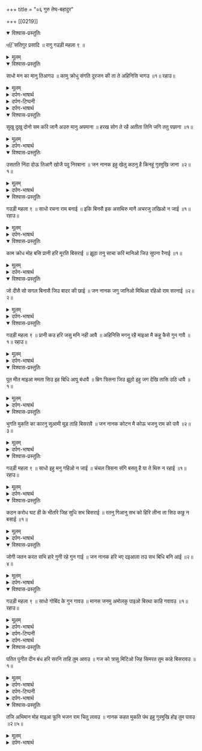 +++
title = "०६ गुरु तेघ-बहादुर"

+++
[[0219]]
<details open><summary>विश्वास-प्रस्तुतिः</summary>

ੴ सतिगुर प्रसादि ॥ रागु गउड़ी महला ९ ॥
</details>

<details><summary>मूलम्</summary>

ੴ सतिगुर प्रसादि ॥ रागु गउड़ी महला ९ ॥
</details>

<details open><summary>विश्वास-प्रस्तुतिः</summary>

साधो मन का मानु तिआगउ ॥ कामु क्रोधु संगति दुरजन की ता ते अहिनिसि भागउ ॥१॥ रहाउ॥
</details>

<details><summary>मूलम्</summary>

साधो मन का मानु तिआगउ ॥ कामु क्रोधु संगति दुरजन की ता ते अहिनिसि भागउ ॥१॥ रहाउ॥
</details>

<details><summary>दर्पण-भाषार्थ</summary>

पद्अर्थ: साधो = हे संत जनो! तिआगउ = त्यागो, तिआगहु।
</details>

<details><summary>दर्पण-टिप्पनी</summary>

(नोट: जो नियम गुरु तेग बहादर साहिब जी की वाणी के बिना सब जगह इस्तेमाल हुआ मिलता है उसके अनुसार शब्द ‘तिआगहु’ है। इसी तरह ‘भागउ’ की जगह ‘भागहु’)।
</details>

<details><summary>दर्पण-भाषार्थ</summary>

ता ते = उससे। अहि = दिन। निसि = रात।1। रहाउ।  
अर्थ: हे संत जनो! (अपने) मन का अहंकार छोड़ दो। काम और क्रोध (भी) बुरे मनुष्य की संगत (समान ही) हैं। इससे (भी) दिन रात (हर वक्त) परे रहो।1। रहाउ।
</details>

<details open><summary>विश्वास-प्रस्तुतिः</summary>

सुखु दुखु दोनो सम करि जानै अउरु मानु अपमाना ॥ हरख सोग ते रहै अतीता तिनि जगि ततु पछाना ॥१॥
</details>

<details><summary>मूलम्</summary>

सुखु दुखु दोनो सम करि जानै अउरु मानु अपमाना ॥ हरख सोग ते रहै अतीता तिनि जगि ततु पछाना ॥१॥
</details>

<details><summary>दर्पण-भाषार्थ</summary>

पद्अर्थ: सम = बराबर, एक जैसे। करि = करके। अउरु = और। मानु = आदर। अपमाना = निरादरी। हरख = खुशी। सोग = गम। अतीता = परे, विरक्त, निर्लिप। तिनि = उस (मनुष्य) ने। ततु = जिंदगी का राज, अस्लियत।1।  
अर्थ: (हे संत जनो! जो मनुष्य) सुख और दुख दोनों को एक समान जानता है, और जो आदर व निरादर को भी एक समान जानता है। (कोई मनुष्य उसका आदर करे तो भी परवाह नहीं,) और जो मनुष्य खुशी और गमी दोनों से निर्लिप रहता है (खुशी के समय अहंकार में नहीं आ जाता और गमी के वक्त घबरा नहीं जाता) उसने जगत में जीवन के भेद को समझ लिया है।1।
</details>

<details open><summary>विश्वास-प्रस्तुतिः</summary>

उसतति निंदा दोऊ तिआगै खोजै पदु निरबाना ॥ जन नानक इहु खेलु कठनु है किनहूं गुरमुखि जाना ॥२॥१॥
</details>

<details><summary>मूलम्</summary>

उसतति निंदा दोऊ तिआगै खोजै पदु निरबाना ॥ जन नानक इहु खेलु कठनु है किनहूं गुरमुखि जाना ॥२॥१॥
</details>

<details><summary>दर्पण-भाषार्थ</summary>

पद्अर्थ: उसतति = खुशामद। पदु = दर्जा, आत्मिक अवस्था। निरबाना = वासना रहित। किन हू = किसी विरले ने। गुरमुखि = गुरु की शरण पड़ कर।2।  
अर्थ: (हे संत जनो! उस मनुष्य ने अस्लियत ढूँढ ली है जो) ना किसी की खुशामद करता है ना ही किसी की निंदा, और जो उस आत्मिक अवस्था को सदा तलाश करता है जहां कोई वासना छू नहीं सकती। (पर) हे नानक! ये (जीवन-) खेल (खेलनी) मुश्किल है। कोई विरला मनुष्य ही गुरु की शरण पड़ कर इसे समझता है।2।1।
</details>

<details open><summary>विश्वास-प्रस्तुतिः</summary>

गउड़ी महला ९ ॥ साधो रचना राम बनाई ॥ इकि बिनसै इक असथिरु मानै अचरजु लखिओ न जाई ॥१॥ रहाउ॥
</details>

<details><summary>मूलम्</summary>

गउड़ी महला ९ ॥ साधो रचना राम बनाई ॥ इकि बिनसै इक असथिरु मानै अचरजु लखिओ न जाई ॥१॥ रहाउ॥
</details>

<details><summary>दर्पण-भाषार्थ</summary>

पद्अर्थ: रामि = राम ने। इकि = कोई मनुष्य। बिनसै = मरता है। असथिरु = सदा कायम रहने वाला। मानै = मानता है, समझता है। लखिओ न जाई = बयान नहीं किया जा सकता।1। रहाउ।  
अर्थ: हे संत जनो! परमात्मा ने (जगत की ये आश्चर्यजनक) रचना रच दी है (कि) एक मनुष्य (तो) मरता है (पर) दूसरा मनुष्य (उसे मरता देख के भी अपने आप को) सदा टिके रहने वाला समझता है। ये एक आश्चर्यजनक तमाशा है जो बयान नहीं किया जा सकता।1। रहाउ।
</details>

<details open><summary>विश्वास-प्रस्तुतिः</summary>

काम क्रोध मोह बसि प्रानी हरि मूरति बिसराई ॥ झूठा तनु साचा करि मानिओ जिउ सुपना रैनाई ॥१॥
</details>

<details><summary>मूलम्</summary>

काम क्रोध मोह बसि प्रानी हरि मूरति बिसराई ॥ झूठा तनु साचा करि मानिओ जिउ सुपना रैनाई ॥१॥
</details>

<details><summary>दर्पण-भाषार्थ</summary>

पद्अर्थ: बसि = वश में। प्रानी = जीव। हरि मूरति = हरि की मूर्ति, परमात्मा की हस्ती। झूठा = नाशवान। साचा = सदा स्थिर रहने वाला। रैनाई = रात (का)।1।  
अर्थ: (हे संत जनो!) मनुष्य काम के, क्रोध के, मोह के काबू में रहता है और परमात्मा की हस्ती को भुलाए रखता है। ये शरीर सदा साथ रहने वाला नहीं है, पर मनुष्य इसे सदा कायम रहने वाला समझता है, जैसे रात को (सोते समय जो) सपना (आता है मनुष्य नींद की हालत में उस सपने को असली घटित हो रही बात समझता है)।1।
</details>

<details open><summary>विश्वास-प्रस्तुतिः</summary>

जो दीसै सो सगल बिनासै जिउ बादर की छाई ॥ जन नानक जगु जानिओ मिथिआ रहिओ राम सरनाई ॥२॥२॥
</details>

<details><summary>मूलम्</summary>

जो दीसै सो सगल बिनासै जिउ बादर की छाई ॥ जन नानक जगु जानिओ मिथिआ रहिओ राम सरनाई ॥२॥२॥
</details>

<details><summary>दर्पण-भाषार्थ</summary>

पद्अर्थ: सगल = सारा। बादर = बादल। छाई = छाया। जानिओ = जाना है। मिथिआ = नाशवान। रहिओ = टिका रहता है।2।  
अर्थ: (हे संत जनो!) जैसे बादल की छाया (सदा एक जगह टिकी नहीं रह सकती, वैसे ही) जो कुछ (जगत में) दिखाई दे रहा है ये सब कुछ (अपने-अपने समय में) नाश हो जाता है। हे दास नानक! (जिस मनुष्य ने) जगत को नाशवान समझ लिया है, वह (सदा स्थिर रहने वाले) परमात्मा की शरण पड़ा रहता है।2।2।
</details>

<details open><summary>विश्वास-प्रस्तुतिः</summary>

गउड़ी महला ९ ॥ प्रानी कउ हरि जसु मनि नही आवै ॥ अहिनिसि मगनु रहै माइआ मै कहु कैसे गुन गावै ॥१॥ रहाउ॥
</details>

<details><summary>मूलम्</summary>

गउड़ी महला ९ ॥ प्रानी कउ हरि जसु मनि नही आवै ॥ अहिनिसि मगनु रहै माइआ मै कहु कैसे गुन गावै ॥१॥ रहाउ॥
</details>

<details><summary>दर्पण-भाषार्थ</summary>

पद्अर्थ: कउ = को। जसु = महिमा। मनि = मन में। अहि = दिन। निसि = रात। मगनु = मस्त। मै = में। कहु = कहो, बताओ।1। रहाउ।  
अर्थ: (हे भाई!) मनुष्य को परमात्मा की महिमा (अपने) मन में (बसानी) नहीं आती। (हे भाई!) बताओ, वह मनुष्य कैसे परमात्मा के गुण गा सकता है जो दिन रात माया (के मोह) में मस्त रहता है?।1। रहाउ।
</details>

<details open><summary>विश्वास-प्रस्तुतिः</summary>

पूत मीत माइआ ममता सिउ इह बिधि आपु बंधावै ॥ म्रिग त्रिसना जिउ झूठो इहु जग देखि तासि उठि धावै ॥१॥
</details>

<details><summary>मूलम्</summary>

पूत मीत माइआ ममता सिउ इह बिधि आपु बंधावै ॥ म्रिग त्रिसना जिउ झूठो इहु जग देखि तासि उठि धावै ॥१॥
</details>

<details><summary>दर्पण-भाषार्थ</summary>

पद्अर्थ: ममता = (मम = मेरा) अपनत्व। सिउ = साथ। इह बिधि = इस तरह। बिधि = तरीका। आपु = अपने आप को। म्रिग = मृग, हिरन। त्रिसना = तृष्णा, प्यास। म्रिग त्रिसना = ठगनीरा, वह ख्याली पानी जो हिरन को प्यास के समय अपने पीछे भगाई फिरती है (चमकती रेत हिरन को पानी प्रतीत होती है, वह पीने के लिए दौड़ता है, पानी वाला दृश्य उसे आगे आगे भगाए जाता है, मृग मारीचिका)। देखि = देख कर। तासि = उस (ठगनीरे) की ओर।1।  
अर्थ: (हे भाई! माया के मोह में मस्त रहने वाला मनुष्य) पुत्र-मित्र-माया (आदि) की ममता से बंधा रहता है, और इस तरह अपने आप को (मोह के बंधनों में) बांधे रखता है। (माया-ग्रसित मनुष्य ये नहीं समझता कि) ये जगत (तो) ठगनीरे की तरह (ठगी ही ठगी है, जैसे हिरन मारीचिका को देख कर उसकी ओर दौड़ता और भटक भटक के मरता है, वैसे ही मनुष्य इस जगत को) देख कर इसकी ओर (सदा) दौड़ता रहता है (और आत्मिक मौत अपनाता है)।1।
</details>

<details open><summary>विश्वास-प्रस्तुतिः</summary>

भुगति मुकति का कारनु सुआमी मूड़ ताहि बिसरावै ॥ जन नानक कोटन मै कोऊ भजनु राम को पावै ॥२॥३॥
</details>

<details><summary>मूलम्</summary>

भुगति मुकति का कारनु सुआमी मूड़ ताहि बिसरावै ॥ जन नानक कोटन मै कोऊ भजनु राम को पावै ॥२॥३॥
</details>

<details><summary>दर्पण-भाषार्थ</summary>

पद्अर्थ: भुगति = दुनिया के भोग व सुख। मुकति = मोक्ष। मूढ़ = मूर्ख मनुष्य। ताहि = उसे। कोटन मै = करोड़ों में। कोऊ = कोई विरला। को = का।2।  
अर्थ: मूर्ख मनुष्य उस मालिक प्रभु को भुलाए रखता है जो दुनिया के सुखों और भोगों का भी मालिक है और जो मोक्ष भी देने वाला है।  
हे दास नानक! (कह:) करोड़ों में कोई विरला मनुष्य ही होता है जो (जगत ठगनीरे के मोह से बच के) परमात्मा की भक्ति प्राप्त करता है।2।3।
</details>

<details open><summary>विश्वास-प्रस्तुतिः</summary>

गउड़ी महला ९ ॥ साधो इहु मनु गहिओ न जाई ॥ चंचल त्रिसना संगि बसतु है या ते थिरु न रहाई ॥१॥ रहाउ॥
</details>

<details><summary>मूलम्</summary>

गउड़ी महला ९ ॥ साधो इहु मनु गहिओ न जाई ॥ चंचल त्रिसना संगि बसतु है या ते थिरु न रहाई ॥१॥ रहाउ॥
</details>

<details><summary>दर्पण-भाषार्थ</summary>

पद्अर्थ: गहिओ न जाई = पकड़ा नहीं जाता। चंचल = कभी ना टिकने वाली, अनेक हाव भाव करने वाली। या ते = इस कारण। थिरु = स्थिर, सदा टिका हुआ।1। रहाउ।  
अर्थ: हे संत जनो! ये मन वश में नहीं किया जा सकता, (क्योंकि ये मन सदा) अनेक हाव-भाव करने वाली तृष्णा के साथ बसा रहता है, इस वास्ते ये कभी टिक के नहीं रहता।1। रहाउ।
</details>

<details open><summary>विश्वास-प्रस्तुतिः</summary>

कठन करोध घट ही के भीतरि जिह सुधि सभ बिसराई ॥ रतनु गिआनु सभ को हिरि लीना ता सिउ कछु न बसाई ॥१॥
</details>

<details><summary>मूलम्</summary>

कठन करोध घट ही के भीतरि जिह सुधि सभ बिसराई ॥ रतनु गिआनु सभ को हिरि लीना ता सिउ कछु न बसाई ॥१॥
</details>

<details><summary>दर्पण-भाषार्थ</summary>

पद्अर्थ: कठन = (जिसे वश करना) मुश्किल (है)। घट = हृदय। भीतरि = अंदर। जिह = जिस (क्रोध) ने। सुधि = सूझ, होश, अक्ल। सभ को = हरेक जीव का। हिरि लीना = चुरा लिया है। बसाई = वश, जोर, पेश। सिउ = साथ।1।  
अर्थ: (हे संत जनो!) वश में ना आ सकने वाला क्रोध भी इसी हृदय में ही बसता है, जिस ने (मनुष्य को भली तरफ की) सारी होश भुला दी है। (क्रोध ने) हरेक मनुष्य का श्रेष्ठ ज्ञान चुरा लिया है, उसके साथ किसी की कोई पेश नहीं जाती।1।
</details>

<details open><summary>विश्वास-प्रस्तुतिः</summary>

जोगी जतन करत सभि हारे गुनी रहे गुन गाई ॥ जन नानक हरि भए दइआला तउ सभ बिधि बनि आई ॥२॥४॥
</details>

<details><summary>मूलम्</summary>

जोगी जतन करत सभि हारे गुनी रहे गुन गाई ॥ जन नानक हरि भए दइआला तउ सभ बिधि बनि आई ॥२॥४॥
</details>

<details><summary>दर्पण-भाषार्थ</summary>

पद्अर्थ: सभि = सारे। गुनी = गुणवान, विद्वान मनुष्य। रहे = थक गए। सभ बिधि = हरेक ढंग। सभ बिधि बनि आई = हरेक तरीका सफल हुआ।2।  
अर्थ: सारे जोगी (इस मन को काबू करने के) यत्न करते करते थक गए हैं, विद्वान मनुष्य अपनी विद्या की तारीफें करते थक गए (ना योग साधन, ना विद्या- मन को कोई भी वश में लाने के समर्थ नहीं)।  
हे दास नानक! जब प्रभु जी दयावान होते हैं (इस मन को काबू में रखने के) सारे ही ढंग तरीके सफल हो जाते हैं।2।4।
</details>

<details open><summary>विश्वास-प्रस्तुतिः</summary>

गउड़ी महला ९ ॥ साधो गोबिंद के गुन गावउ ॥ मानस जनमु अमोलकु पाइओ बिरथा काहि गवावउ ॥१॥ रहाउ॥
</details>

<details><summary>मूलम्</summary>

गउड़ी महला ९ ॥ साधो गोबिंद के गुन गावउ ॥ मानस जनमु अमोलकु पाइओ बिरथा काहि गवावउ ॥१॥ रहाउ॥
</details>

<details><summary>दर्पण-भाषार्थ</summary>

पद्अर्थ: गावउ = गावहु।
</details>

<details><summary>दर्पण-टिप्पनी</summary>

नोट: सारे गुरु ग्रंथ साहिब में मिलते व्याकरणिक नियमों के अनुसार शब्द ‘गावउ’ का अर्थ है: ‘मैं गाता हूँ’; ‘गावहु’ का अर्थ है: ‘तुम गाओ’।
</details>

<details><summary>दर्पण-भाषार्थ</summary>

पाइओ = पाया, मिला। काहि = क्यूँ? गवावउ = गवावहु, गवाते हैं।1। रहाउ।  
अर्थ: हे संत जनो! (सदा) गोबिंद के गुण गाते रहा करो। ये बड़ा कीमती मानव जन्म मिला है, इसे व्यर्थ क्यूँ गवाते हो?।1। रहाउ।
</details>

<details open><summary>विश्वास-प्रस्तुतिः</summary>

पतित पुनीत दीन बंध हरि सरनि ताहि तुम आवउ ॥ गज को त्रासु मिटिओ जिह सिमरत तुम काहे बिसरावउ ॥१॥
</details>

<details><summary>मूलम्</summary>

पतित पुनीत दीन बंध हरि सरनि ताहि तुम आवउ ॥ गज को त्रासु मिटिओ जिह सिमरत तुम काहे बिसरावउ ॥१॥
</details>

<details><summary>दर्पण-भाषार्थ</summary>

पद्अर्थ: पतित = विकारों में गिरे हुए। दीन = गरीब। बंधु = संबंधी। ताहि = उस की। गज = हाथी। त्रास = डर। बिसराउ = बिसरावहु, भुला रहे हो।1।
</details>

<details><summary>दर्पण-टिप्पनी</summary>

नोट: भागवत की कथा है कि एक गंधर्व किसी श्राप के कारण हाथी बन गया। नदी से पानी पीने गए को पानी में से एक तंदुए ने पकड़ लिया। उसने राम नाम को याद किया और उसकी खलासी हो गई।
</details>

<details><summary>दर्पण-भाषार्थ</summary>

अर्थ: (हे संत जनो!) परमात्मा उन लोगों को भी पवित्र करने वाला है जो विकारों में गिरे हुए होते हैं, वह हरि गरीबों का सहयोगी है। तुम भी उसी की शरण पड़ो। जिसका स्मरण करके हाथी का डर मिट गया था, तुम उसे क्यूँ भुला रहे हो?।1।
</details>

<details open><summary>विश्वास-प्रस्तुतिः</summary>

तजि अभिमान मोह माइआ फुनि भजन राम चितु लावउ ॥ नानक कहत मुकति पंथ इहु गुरमुखि होइ तुम पावउ ॥२॥५॥
</details>

<details><summary>मूलम्</summary>

तजि अभिमान मोह माइआ फुनि भजन राम चितु लावउ ॥ नानक कहत मुकति पंथ इहु गुरमुखि होइ तुम पावउ ॥२॥५॥
</details>

<details><summary>दर्पण-भाषार्थ</summary>

पद्अर्थ: तजि = त्याग के। फुनि = पुनः , दुबारा, और। लावहु = जोड़ो। मुकति = विकारों से खलासी। पंथु = रास्ता। गुरमुखि होइ = गुरमुखि हो के, गुरु की शरण पड़ कर। पावउ = ढूँढ लो।2।  
अर्थ: (हे संत जनो!) अहंकार दूर करके और माया का मोह दूर करके अपना चित्त परमात्मा के भजन में जोड़े रखो। नानक कहता है: विकारों से निजात पाने का यही रास्ता है, पर गुरु की शरण पड़ कर ही तुम ये रास्ता ढूँढ सकोगे।2।5।
</details>
